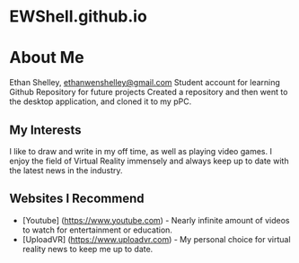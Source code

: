 # EWShell.github.io

# About Me
Ethan Shelley, ethanwenshelley@gmail.com
Student account for learning Github
Repository for future projects
Created a repository and then went to the desktop application, and cloned it to my pPC.

## My Interests
I like to draw and write in my off time, as well as playing video games. I enjoy the field of Virtual Reality immensely and always keep up to date with the latest news in the industry.

## Websites I Recommend
  - [Youtube] (https://www.youtube.com) - Nearly infinite amount of videos to watch for entertainment or education.
  - [UploadVR] (https://www.uploadvr.com) - My personal choice for virtual reality news to keep me up to date.
    
